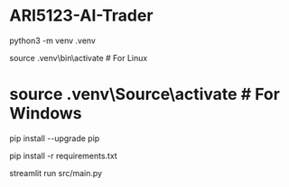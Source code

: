 # ARI5123-AI-Trader

python3 -m venv .venv

source .venv\bin\activate # For Linux

# source .venv\Source\activate # For Windows

pip install --upgrade pip

pip install -r requirements.txt

streamlit run src/main.py
